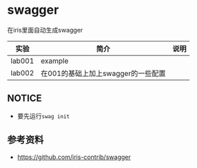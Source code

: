 # swagger
在iris里面自动生成swagger

|实验|简介|说明|
|---|---|---|
|lab001|example| |
|lab002|在001的基础上加上swagger的一些配置| |

## NOTICE
 - 要先运行`swag init`

## 参考资料
 - https://github.com/iris-contrib/swagger
